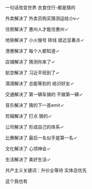 一句话改变世界 衣食住行-都是猜的

外卖解决了 外卖员购买猜测运给小v✓

住房解决了 惠州人才能住惠州✓

地铁解决了 小火猴号 转线 就近显著点✓

港惠解决了 每个人都知道✓

店铺解决了 猜测你来了✓

航空解决了 习近平班到了✓

滴滴解决了 总能等到的 结识好友✓

交通解决了 第一辆车搞的 不做第一辆✓

音乐解决了 猜的下一首emit✓

剪辑解决了 打点 猜的✓

公司解决了 形成自己的体系✓

比赛解决了 最后一名似乎是第一名✓

文化解决了 心领神会✓

生活解决了 美好生活✓

共产主义关键词：升价业等待 实体店优先

这个我也有




